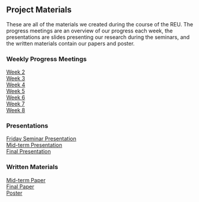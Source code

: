 ## Project Materials

These are all of the materials we created during the course of the REU. The progress meetings are an overview of our progress each week, the presentations are slides presenting our research during the seminars, and the written materials contain our papers and poster.

### Weekly Progress Meetings

[Week 2](/progress-meetings/Week2.md)\
[Week 3](/progress-meetings/Week3.md)\
[Week 4](/progress-meetings/Week4.md)\
[Week 5](/progress-meetings/Week5.md)\
[Week 6](/progress-meetings/Week6.md)\
[Week 7](/progress-meetings/Week7.md)\
[Week 8](/progress-meetings/Week8.md)

### Presentations
[Friday Seminar Presentation](https://docs.google.com/presentation/d/1KbjP7y5YD01b_-mqpuHud6Zko5ZsL4j2IQoNp3FVQ-k/edit?usp=sharing)\
[Mid-term Presentation](https://docs.google.com/presentation/d/181ZvXhcdHpZ4WADBEf2VqIRal-t6j8Jq39bH9s006TY/edit?usp=sharing)\
[Final Presentation](https://docs.google.com/presentation/d/11b7J8TrT_GS25sYFj9ea4QLatWzRAWmyw73vdgG-6To/edit?usp=sharing)

### Written Materials
[Mid-term Paper](/Midterm_Paper.pdf)\
[Final Paper](/2022_REU_on_Smart_UAVs_Final.pdf)\
[Poster](/REU_Poster_FINAL_Final.pdf)
